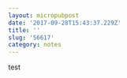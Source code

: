 ```yaml
---
layout: micropubpost
date: '2017-09-28T15:43:37.229Z'
title: ''
slug: '56617'
category: notes
---
```

test
